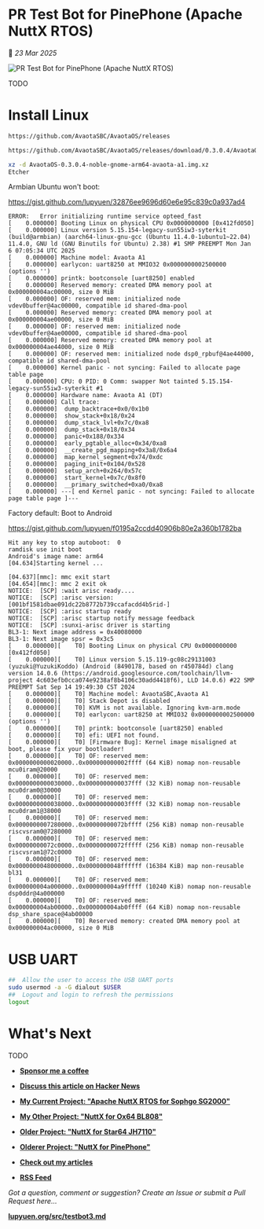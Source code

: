 # PR Test Bot for PinePhone (Apache NuttX RTOS)

📝 _23 Mar 2025_

![PR Test Bot for PinePhone (Apache NuttX RTOS)](https://lupyuen.org/images/testbot3-title.jpg)

TODO

# Install Linux


```bash
https://github.com/AvaotaSBC/AvaotaOS/releases

https://github.com/AvaotaSBC/AvaotaOS/releases/download/0.3.0.4/AvaotaOS-0.3.0.4-noble-gnome-arm64-avaota-a1.img.xz

xz -d AvaotaOS-0.3.0.4-noble-gnome-arm64-avaota-a1.img.xz
Etcher
```

Armbian Ubuntu won't boot:

https://gist.github.com/lupyuen/32876ee9696d60e6e95c839c0a937ad4

```text
ERROR:   Error initializing runtime service opteed_fast
[    0.000000] Booting Linux on physical CPU 0x0000000000 [0x412fd050]
[    0.000000] Linux version 5.15.154-legacy-sun55iw3-syterkit (build@armbian) (aarch64-linux-gnu-gcc (Ubuntu 11.4.0-1ubuntu1~22.04) 11.4.0, GNU ld (GNU Binutils for Ubuntu) 2.38) #1 SMP PREEMPT Mon Jan 6 07:05:34 UTC 2025
[    0.000000] Machine model: Avaota A1
[    0.000000] earlycon: uart8250 at MMIO32 0x0000000002500000 (options '')
[    0.000000] printk: bootconsole [uart8250] enabled
[    0.000000] Reserved memory: created DMA memory pool at 0x000000004ac00000, size 0 MiB
[    0.000000] OF: reserved mem: initialized node vdev0buffer@4ac00000, compatible id shared-dma-pool
[    0.000000] Reserved memory: created DMA memory pool at 0x000000004ae00000, size 0 MiB
[    0.000000] OF: reserved mem: initialized node vdev0buffer@4ae00000, compatible id shared-dma-pool
[    0.000000] Reserved memory: created DMA memory pool at 0x000000004ae44000, size 0 MiB
[    0.000000] OF: reserved mem: initialized node dsp0_rpbuf@4ae44000, compatible id shared-dma-pool
[    0.000000] Kernel panic - not syncing: Failed to allocate page table page
[    0.000000] CPU: 0 PID: 0 Comm: swapper Not tainted 5.15.154-legacy-sun55iw3-syterkit #1
[    0.000000] Hardware name: Avaota A1 (DT)
[    0.000000] Call trace:
[    0.000000]  dump_backtrace+0x0/0x1b0
[    0.000000]  show_stack+0x18/0x24
[    0.000000]  dump_stack_lvl+0x7c/0xa8
[    0.000000]  dump_stack+0x18/0x34
[    0.000000]  panic+0x188/0x334
[    0.000000]  early_pgtable_alloc+0x34/0xa8
[    0.000000]  __create_pgd_mapping+0x3a8/0x6a4
[    0.000000]  map_kernel_segment+0x74/0xdc
[    0.000000]  paging_init+0x104/0x528
[    0.000000]  setup_arch+0x264/0x57c
[    0.000000]  start_kernel+0x7c/0x8f0
[    0.000000]  __primary_switched+0xa0/0xa8
[    0.000000] ---[ end Kernel panic - not syncing: Failed to allocate page table page ]---
```

Factory default: Boot to Android

https://gist.github.com/lupyuen/f0195a2ccdd40906b80e2a360b1782ba

```text
Hit any key to stop autoboot:  0
ramdisk use init boot
Android's image name: arm64
[04.634]Starting kernel ...

[04.637][mmc]: mmc exit start
[04.654][mmc]: mmc 2 exit ok
NOTICE:  [SCP] :wait arisc ready....
NOTICE:  [SCP] :arisc version: [001bf1581dbae091dc22b8772b739ccafacdd4b5rid-]
NOTICE:  [SCP] :arisc startup ready
NOTICE:  [SCP] :arisc startup notify message feedback
NOTICE:  [SCP] :sunxi-arisc driver is starting
BL3-1: Next image address = 0x40080000
BL3-1: Next image spsr = 0x3c5
[    0.000000][    T0] Booting Linux on physical CPU 0x0000000000 [0x412fd050]
[    0.000000][    T0] Linux version 5.15.119-gc08c29131003 (yuzuki@YuzukiKoddo) (Android (8490178, based on r450784d) clang version 14.0.6 (https://android.googlesource.com/toolchain/llvm-project 4c603efb0cca074e9238af8b4106c30add4418f6), LLD 14.0.6) #22 SMP PREEMPT Sat Sep 14 19:49:30 CST 2024
[    0.000000][    T0] Machine model: AvaotaSBC,Avaota A1
[    0.000000][    T0] Stack Depot is disabled
[    0.000000][    T0] KVM is not available. Ignoring kvm-arm.mode
[    0.000000][    T0] earlycon: uart8250 at MMIO32 0x0000000002500000 (options '')
[    0.000000][    T0] printk: bootconsole [uart8250] enabled
[    0.000000][    T0] efi: UEFI not found.
[    0.000000][    T0] [Firmware Bug]: Kernel image misaligned at boot, please fix your bootloader!
[    0.000000][    T0] OF: reserved mem: 0x0000000000020000..0x000000000002ffff (64 KiB) nomap non-reusable mcu0iram@20000
[    0.000000][    T0] OF: reserved mem: 0x0000000000030000..0x0000000000037fff (32 KiB) nomap non-reusable mcu0dram0@30000
[    0.000000][    T0] OF: reserved mem: 0x0000000000038000..0x000000000003ffff (32 KiB) nomap non-reusable mcu0dram1@38000
[    0.000000][    T0] OF: reserved mem: 0x0000000007280000..0x00000000072bffff (256 KiB) nomap non-reusable riscvsram0@7280000
[    0.000000][    T0] OF: reserved mem: 0x00000000072c0000..0x00000000072fffff (256 KiB) nomap non-reusable riscvsram1@72c0000
[    0.000000][    T0] OF: reserved mem: 0x0000000048000000..0x0000000048ffffff (16384 KiB) map non-reusable bl31
[    0.000000][    T0] OF: reserved mem: 0x000000004a000000..0x000000004a9fffff (10240 KiB) nomap non-reusable dsp0ddr@4a000000
[    0.000000][    T0] OF: reserved mem: 0x000000004ab00000..0x000000004ab0ffff (64 KiB) nomap non-reusable dsp_share_space@4ab00000
[    0.000000][    T0] Reserved memory: created DMA memory pool at 0x000000004ac00000, size 0 MiB
```

# USB UART

```bash
##  Allow the user to access the USB UART ports
sudo usermod -a -G dialout $USER
##  Logout and login to refresh the permissions
logout
```

# What's Next

TODO

- [__Sponsor me a coffee__](https://lupyuen.org/articles/sponsor)

- [__Discuss this article on Hacker News__](TODO)

- [__My Current Project: "Apache NuttX RTOS for Sophgo SG2000"__](https://nuttx-forge.org/lupyuen/nuttx-sg2000)

- [__My Other Project: "NuttX for Ox64 BL808"__](https://nuttx-forge.org/lupyuen/nuttx-ox64)

- [__Older Project: "NuttX for Star64 JH7110"__](https://nuttx-forge.org/lupyuen/nuttx-star64)

- [__Olderer Project: "NuttX for PinePhone"__](https://nuttx-forge.org/lupyuen/pinephone-nuttx)

- [__Check out my articles__](https://lupyuen.org)

- [__RSS Feed__](https://lupyuen.org/rss.xml)

_Got a question, comment or suggestion? Create an Issue or submit a Pull Request here..._

[__lupyuen.org/src/testbot3.md__](https://codeberg.org/lupyuen/lupyuen.org/src/branch/master/src/testbot3.md)
